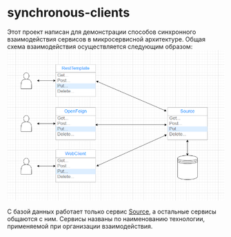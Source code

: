 # synchronous-clients 
Этот проект написан для демонстрации способов синхронного взаимодействия сервисов в микросервисной архитектуре.
Общая схема взаимодействия осуществляется следующим образом: 
![Image of Services](images/01.png)

С базой данных работает только сервис  [Source](source), а остальные сервисы общаются с ним. 
Сервисы названы по наименованию технологии, применяемой при организации взаимодействия.

